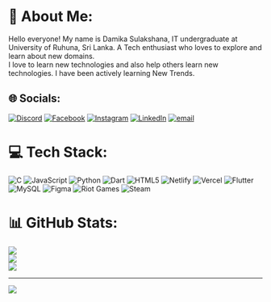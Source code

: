 # 💫 About Me:
Hello everyone! My name is Damika Sulakshana, IT undergraduate at University of Ruhuna, Sri Lanka. A Tech enthusiast who loves to explore and learn about new domains. <br>I love to learn new technologies and also help others learn new technologies. I have been actively learning New Trends.


## 🌐 Socials:
[![Discord](https://img.shields.io/badge/Discord-%237289DA.svg?logo=discord&logoColor=white)](https://discord.gg/deadshot03115) [![Facebook](https://img.shields.io/badge/Facebook-%231877F2.svg?logo=Facebook&logoColor=white)](https://www.facebook.com/damika.sulakshana) [![Instagram](https://img.shields.io/badge/Instagram-%23E4405F.svg?logo=Instagram&logoColor=white)](https://instagram.com/D.sulakshana) [![LinkedIn](https://img.shields.io/badge/LinkedIn-%230077B5.svg?logo=linkedin&logoColor=white)](www.linkedin.com/in/damika-sulakshana-427853326) [![email](https://img.shields.io/badge/Email-D14836?logo=gmail&logoColor=white)](mailto:damika2223@gmail.com) 

# 💻 Tech Stack:
![C](https://img.shields.io/badge/c-%2300599C.svg?style=for-the-badge&logo=c&logoColor=white) ![JavaScript](https://img.shields.io/badge/javascript-%23323330.svg?style=for-the-badge&logo=javascript&logoColor=%23F7DF1E) ![Python](https://img.shields.io/badge/python-3670A0?style=for-the-badge&logo=python&logoColor=ffdd54) ![Dart](https://img.shields.io/badge/dart-%230175C2.svg?style=for-the-badge&logo=dart&logoColor=white) ![HTML5](https://img.shields.io/badge/html5-%23E34F26.svg?style=for-the-badge&logo=html5&logoColor=white) ![Netlify](https://img.shields.io/badge/netlify-%23000000.svg?style=for-the-badge&logo=netlify&logoColor=#00C7B7) ![Vercel](https://img.shields.io/badge/vercel-%23000000.svg?style=for-the-badge&logo=vercel&logoColor=white) ![Flutter](https://img.shields.io/badge/Flutter-%2302569B.svg?style=for-the-badge&logo=Flutter&logoColor=white) ![MySQL](https://img.shields.io/badge/mysql-4479A1.svg?style=for-the-badge&logo=mysql&logoColor=white) ![Figma](https://img.shields.io/badge/figma-%23F24E1E.svg?style=for-the-badge&logo=figma&logoColor=white) ![Riot Games](https://img.shields.io/badge/riotgames-D32936.svg?style=for-the-badge&logo=riotgames&logoColor=white) ![Steam](https://img.shields.io/badge/steam-%23000000.svg?style=for-the-badge&logo=steam&logoColor=white)
# 📊 GitHub Stats:
![](https://github-readme-stats.vercel.app/api?username=Damikasulakshana&theme=dark&hide_border=false&include_all_commits=false&count_private=false)<br/>
![](https://nirzak-streak-stats.vercel.app/?user=Damikasulakshana&theme=dark&hide_border=false)<br/>
![](https://github-readme-stats.vercel.app/api/top-langs/?username=Damikasulakshana&theme=dark&hide_border=false&include_all_commits=false&count_private=false&layout=compact)

---
[![](https://visitcount.itsvg.in/api?id=Damikasulakshana&icon=0&color=0)](https://visitcount.itsvg.in)

<!-- Proudly created with GPRM ( https://gprm.itsvg.in ) -->
